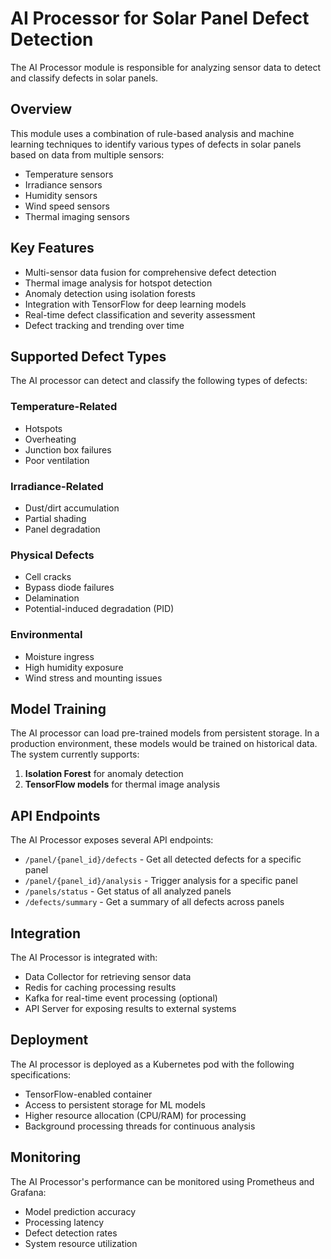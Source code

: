 # AI Processor for Solar Panel Defect Detection

The AI Processor module is responsible for analyzing sensor data to detect and classify defects in solar panels.

## Overview

This module uses a combination of rule-based analysis and machine learning techniques to identify various types of defects in solar panels based on data from multiple sensors:

- Temperature sensors
- Irradiance sensors 
- Humidity sensors
- Wind speed sensors
- Thermal imaging sensors

## Key Features

- Multi-sensor data fusion for comprehensive defect detection
- Thermal image analysis for hotspot detection
- Anomaly detection using isolation forests
- Integration with TensorFlow for deep learning models
- Real-time defect classification and severity assessment
- Defect tracking and trending over time

## Supported Defect Types

The AI processor can detect and classify the following types of defects:

### Temperature-Related
- Hotspots
- Overheating
- Junction box failures
- Poor ventilation

### Irradiance-Related
- Dust/dirt accumulation
- Partial shading
- Panel degradation

### Physical Defects
- Cell cracks
- Bypass diode failures
- Delamination
- Potential-induced degradation (PID)

### Environmental
- Moisture ingress
- High humidity exposure
- Wind stress and mounting issues

## Model Training

The AI processor can load pre-trained models from persistent storage. In a production environment, these models would be trained on historical data. The system currently supports:

1. **Isolation Forest** for anomaly detection
2. **TensorFlow models** for thermal image analysis

## API Endpoints

The AI Processor exposes several API endpoints:

- `/panel/{panel_id}/defects` - Get all detected defects for a specific panel
- `/panel/{panel_id}/analysis` - Trigger analysis for a specific panel
- `/panels/status` - Get status of all analyzed panels
- `/defects/summary` - Get a summary of all defects across panels

## Integration

The AI Processor is integrated with:

- Data Collector for retrieving sensor data
- Redis for caching processing results
- Kafka for real-time event processing (optional)
- API Server for exposing results to external systems

## Deployment

The AI processor is deployed as a Kubernetes pod with the following specifications:

- TensorFlow-enabled container
- Access to persistent storage for ML models
- Higher resource allocation (CPU/RAM) for processing
- Background processing threads for continuous analysis

## Monitoring

The AI Processor's performance can be monitored using Prometheus and Grafana:

- Model prediction accuracy
- Processing latency
- Defect detection rates
- System resource utilization
